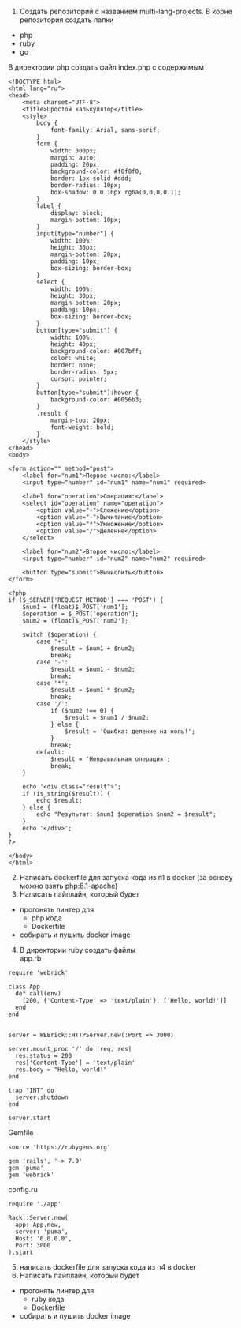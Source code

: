 1) Создать репозиторий с названием multi-lang-projects. В корне репозитория создать папки
- php
- ruby
- go

В директории php создать файл index.php с содержимым
```
<!DOCTYPE html>
<html lang="ru">
<head>
    <meta charset="UTF-8">
    <title>Простой калькулятор</title>
    <style>
        body {
            font-family: Arial, sans-serif;
        }
        form {
            width: 300px;
            margin: auto;
            padding: 20px;
            background-color: #f0f0f0;
            border: 1px solid #ddd;
            border-radius: 10px;
            box-shadow: 0 0 10px rgba(0,0,0,0.1);
        }
        label {
            display: block;
            margin-bottom: 10px;
        }
        input[type="number"] {
            width: 100%;
            height: 30px;
            margin-bottom: 20px;
            padding: 10px;
            box-sizing: border-box;
        }
        select {
            width: 100%;
            height: 30px;
            margin-bottom: 20px;
            padding: 10px;
            box-sizing: border-box;
        }
        button[type="submit"] {
            width: 100%;
            height: 40px;
            background-color: #007bff;
            color: white;
            border: none;
            border-radius: 5px;
            cursor: pointer;
        }
        button[type="submit"]:hover {
            background-color: #0056b3;
        }
        .result {
            margin-top: 20px;
            font-weight: bold;
        }
    </style>
</head>
<body>

<form action="" method="post">
    <label for="num1">Первое число:</label>
    <input type="number" id="num1" name="num1" required>

    <label for="operation">Операция:</label>
    <select id="operation" name="operation">
        <option value="+">Сложение</option>
        <option value="-">Вычитание</option>
        <option value="*">Умножение</option>
        <option value="/">Деление</option>
    </select>

    <label for="num2">Второе число:</label>
    <input type="number" id="num2" name="num2" required>

    <button type="submit">Вычислить</button>
</form>

<?php
if ($_SERVER['REQUEST_METHOD'] === 'POST') {
    $num1 = (float)$_POST['num1'];
    $operation = $_POST['operation'];
    $num2 = (float)$_POST['num2'];

    switch ($operation) {
        case '+':
            $result = $num1 + $num2;
            break;
        case '-':
            $result = $num1 - $num2;
            break;
        case '*':
            $result = $num1 * $num2;
            break;
        case '/':
            if ($num2 !== 0) {
                $result = $num1 / $num2;
            } else {
                $result = 'Ошибка: деление на ноль!';
            }
            break;
        default:
            $result = 'Неправильная операция';
            break;
    }

    echo '<div class="result">';
    if (is_string($result)) {
        echo $result;
    } else {
        echo "Результат: $num1 $operation $num2 = $result";
    }
    echo '</div>';
}
?>

</body>
</html>
```
2) Написать dockerfile для запуска кода из п1 в docker (за основу можно взять php:8.1-apache)
3) Написать пайплайн, который будет 
- прогонять линтер для
  - php кода
  - Dockerfile
- собирать и пушить docker image
4) В директории ruby создать файлы\
app.rb
```
require 'webrick'

class App
  def call(env)
    [200, {'Content-Type' => 'text/plain'}, ['Hello, world!']]
  end
end


server = WEBrick::HTTPServer.new(:Port => 3000)

server.mount_proc '/' do |req, res|
  res.status = 200
  res['Content-Type'] = 'text/plain'
  res.body = "Hello, world!"
end

trap "INT" do
  server.shutdown
end

server.start

```
Gemfile
```
source 'https://rubygems.org'

gem 'rails', '~> 7.0'
gem 'puma'
gem 'webrick'

```
config.ru
```
require './app'

Rack::Server.new(
  app: App.new,
  server: 'puma',
  Host: '0.0.0.0',
  Port: 3000
).start

```
5) написать dockerfile для запуска кода из п4 в docker
6) Написать пайплайн, который будет 
- прогонять линтер для
  - ruby кода
  - Dockerfile
- собирать и пушить docker image
